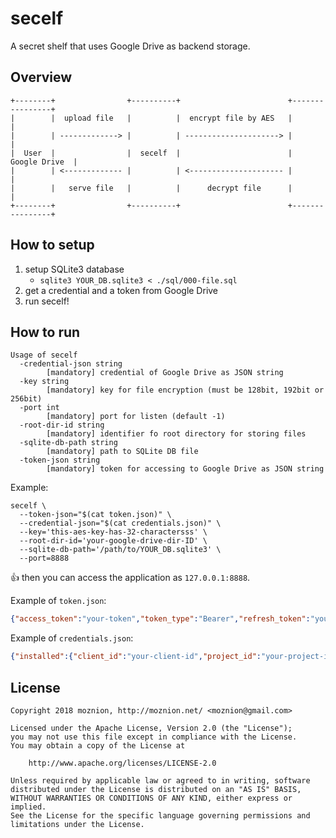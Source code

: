 secelf
==

A secret shelf that uses Google Drive as backend storage.

Overview
--

```
+--------+                +----------+                        +----------------+
|        |  upload file   |          |  encrypt file by AES   |                |
|        | -------------> |          | ---------------------> |                |
|  User  |                |  secelf  |                        |  Google Drive  |
|        | <------------- |          | <--------------------- |                |
|        |   serve file   |          |      decrypt file      |                |
+--------+                +----------+                        +----------------+
```

How to setup
--

1. setup SQLite3 database
    - `sqlite3 YOUR_DB.sqlite3 < ./sql/000-file.sql`
2. get a credential and a token from Google Drive
3. run secelf!

How to run
--

```
Usage of secelf
  -credential-json string
        [mandatory] credential of Google Drive as JSON string
  -key string
        [mandatory] key for file encryption (must be 128bit, 192bit or 256bit)
  -port int
        [mandatory] port for listen (default -1)
  -root-dir-id string
        [mandatory] identifier fo root directory for storing files
  -sqlite-db-path string
        [mandatory] path to SQLite DB file
  -token-json string
        [mandatory] token for accessing to Google Drive as JSON string
```

Example:

```
secelf \
  --token-json="$(cat token.json)" \
  --credential-json="$(cat credentials.json)" \
  --key='this-aes-key-has-32-charactersss' \
  --root-dir-id='your-google-drive-dir-ID' \
  --sqlite-db-path='/path/to/YOUR_DB.sqlite3' \
  --port=8888
```

👍 then you can access the application as `127.0.0.1:8888`.

Example of `token.json`:

```json
{"access_token":"your-token","token_type":"Bearer","refresh_token":"your-refresh-token","expiry":"2018-11-02T22:25:25.321592+09:00"}
```

Example of `credentials.json`:

```json
{"installed":{"client_id":"your-client-id","project_id":"your-project-id","auth_uri":"https://accounts.google.com/o/oauth2/auth","token_uri":"https://www.googleapis.com/oauth2/v3/token","auth_provider_x509_cert_url":"https://www.googleapis.com/oauth2/v1/certs","client_secret":"your-client-secret","redirect_uris":["urn:ietf:wg:oauth:2.0:oob"]}}
```

License
--

```
Copyright 2018 moznion, http://moznion.net/ <moznion@gmail.com>

Licensed under the Apache License, Version 2.0 (the "License");
you may not use this file except in compliance with the License.
You may obtain a copy of the License at

    http://www.apache.org/licenses/LICENSE-2.0

Unless required by applicable law or agreed to in writing, software
distributed under the License is distributed on an "AS IS" BASIS,
WITHOUT WARRANTIES OR CONDITIONS OF ANY KIND, either express or implied.
See the License for the specific language governing permissions and
limitations under the License.
```

